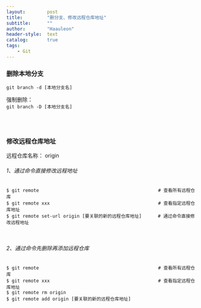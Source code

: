 ```yaml
---
layout:        post
title:         "删分支、修改远程仓库地址"
subtitle:      ""
author:        "Haauleon"
header-style:  text
catalog:       true
tags:
    - Git
---
```


### 删除本地分支
`git branch -d [本地分支名]`     

强制删除：      
`git branch -D [本地分支名]`

<br><br>

### 修改远程仓库地址
远程仓库名称： origin     

###### 1、通过命令直接修改远程地址
```
$ git remote                                            # 查看所有远程仓库
$ git remote xxx                                        # 查看指定远程仓库地址
$ git remote set-url origin [要关联的新的远程仓库地址]      # 通过命令直接修改远程地址
```

<br>

###### 2、通过命令先删除再添加远程仓库
```
$ git remote                                            # 查看所有远程仓库
$ git remote xxx                                        # 查看指定远程仓库地址
$ git remote rm origin
$ git remote add origin [要关联的新的远程仓库地址]
```